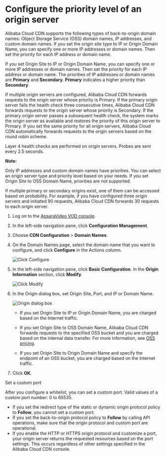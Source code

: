 # Configure the priority level of an origin server

Alibaba Cloud CDN supports the following types of back-to-origin domain names: Object Storage Service \(OSS\) domain names, IP addresses, and custom domain names. If you set the origin site type to IP or Origin Domain Name, you can specify one or more IP addresses or domain names. Then set the priority for each IP address or domain name.

If you set Origin Site to IP or Origin Domain Name, you can specify one or more IP addresses or domain names. Then set the priority for each IP address or domain name. The priorities of IP addresses or domain names are **Primary** and **Secondary**. **Primary** indicates a higher priority than **Secondary**.

If multiple origin servers are configured, Alibaba Cloud CDN forwards requests to the origin server whose priority is Primary. If the primary origin server fails the health check three consecutive times, Alibaba Cloud CDN forwards requests to the origin server whose priority is Secondary. If the primary origin server passes a subsequent health check, the system marks the origin server as available and restores the priority of this origin server to Primary. If you set the same priority for all origin servers, Alibaba Cloud CDN automatically forwards requests to the origin servers based on the round robin scheme.

Layer 4 health checks are performed on origin servers. Probes are sent every 2.5 seconds.

**Note:**

Only IP addresses and custom domain names have priorities. You can select an origin server type and priority level based on your needs. If you set Origin Site to OSS Domain Name, priorities are not supported.

If multiple primary or secondary origins exist, one of them can be accessed based on probability. For example, if you have configured three origin servers and initiated 90 requests, Alibaba Cloud CDN forwards 30 requests to each origin server.

1.  Log on to the [ApsaraVideo VOD console](https://vod.console.aliyun.com/).

2.  In the left-side navigation pane, click **Configuration Management**.

3.  Choose **CDN Configuration** \> **Domain Names**.

4.  On the Domain Names page, select the domain name that you want to configure, and click **Configure** in the Actions column.

    ![Click Configure](https://static-aliyun-doc.oss-accelerate.aliyuncs.com/assets/img/en-US/2585068061/p180549.png)

5.  In the left-side navigation pane, click **Basic Configuration**. In the **Origin Information** section, click **Modify**.

    ![Click Modify](https://static-aliyun-doc.oss-accelerate.aliyuncs.com/assets/img/en-US/0951888061/p184328.png)

6.  In the Origin dialog box, set Origin Site, Port, and IP or Domain Name.

    ![Origin dialog box](https://static-aliyun-doc.oss-accelerate.aliyuncs.com/assets/img/en-US/0951888061/p184329.png)

    -   If you set Origin Site to IP or Origin Domain Name, you are charged based on the Internet traffic.

    -   If you set Origin Site to OSS Domain Name, Alibaba Cloud CDN forwards requests to the specified OSS bucket and you are charged based on the internal data transfer. For more information, see [OSS pricing](https://cn.aliyun.com/price/product?spm=a2c4g.11186623.2.1.fd0XwH#/oss/detail).

    -   If you set Origin Site to Origin Domain Name and specify the endpoint of an OSS bucket, you are charged based on the Internet traffic.

7.  Click **OK**.


Set a custom port

After you configure a whitelist, you can set a custom port. Valid values of a custom port number: 0 to 65535.

-   If you set the redirect type of the static or dynamic origin protocol policy to **Follow**, you cannot set a custom port.
-   If you set the back-to-origin protocol policy to **Follow** by calling API operations, make sure that the origin protocol and custom port are operational.
-   If you enable the HTTP or HTTPS origin protocol and customize a port, your origin server returns the requested resources based on the port settings. This occurs regardless of other settings specified in the Alibaba Cloud CDN console.

